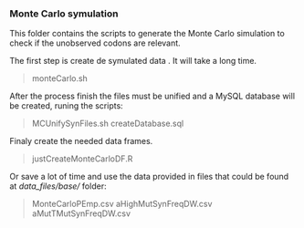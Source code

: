 ### Monte Carlo symulation

This folder contains the scripts to generate the Monte Carlo simulation to check if the unobserved codons are relevant. 

The first step is create de symulated data . It will take a long time.
> monteCarlo.sh

After the process finish the files must be unified and a MySQL database will be created, runing the scripts:
>MCUnifySynFiles.sh
createDatabase.sql


Finaly create the needed data frames.
>justCreateMonteCarloDF.R

Or save a lot of time and use the data provided in files that could be found at *data_files/base/* folder:
>MonteCarloPEmp.csv
>aHighMutSynFreqDW.csv
>aMutTMutSynFreqDW.csv

